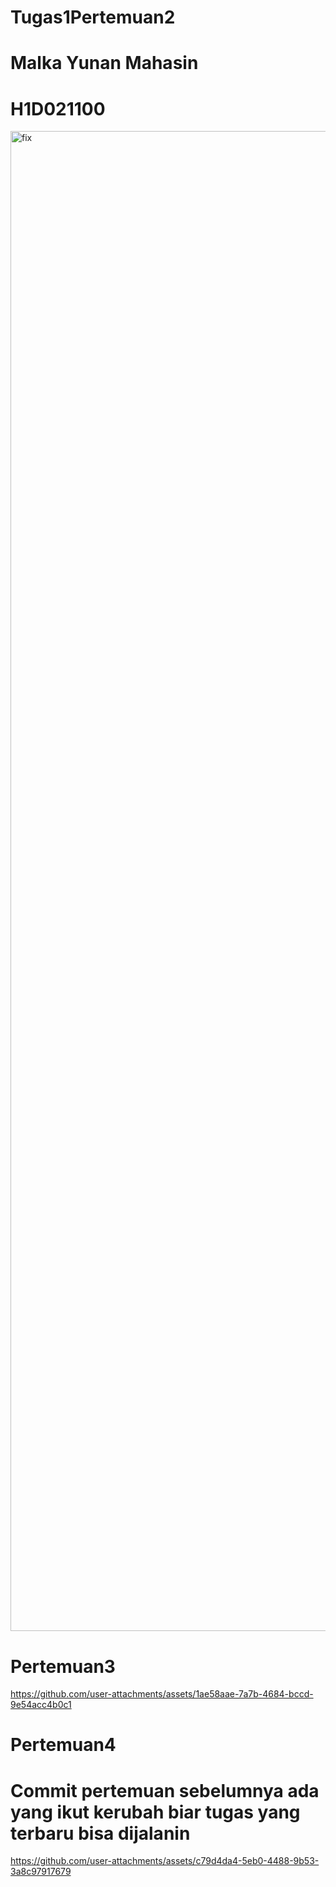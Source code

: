 # Tugas1Pertemuan2
# Malka Yunan Mahasin
# H1D021100 
<img width="1080" height="2400" alt="fix" src="https://github.com/user-attachments/assets/7a0d5d5f-f91d-45dc-9787-5c6629f6b865" />

# Pertemuan3
https://github.com/user-attachments/assets/1ae58aae-7a7b-4684-bccd-9e54acc4b0c1

# Pertemuan4 
# Commit pertemuan sebelumnya ada yang ikut kerubah biar tugas yang terbaru bisa dijalanin
https://github.com/user-attachments/assets/c79d4da4-5eb0-4488-9b53-3a8c97917679



